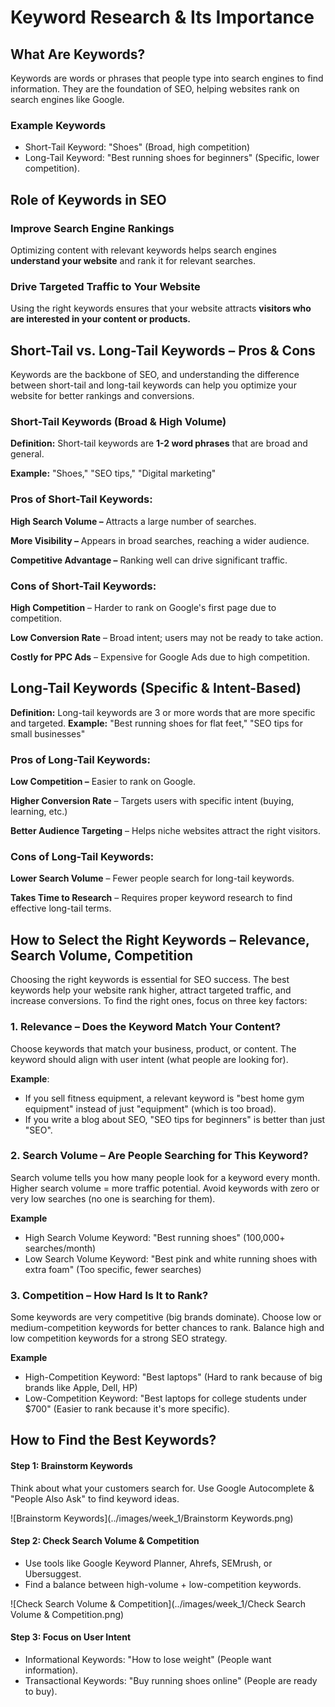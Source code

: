 # Keyword Research & Its Importance

## **What Are Keywords?**
Keywords are words or phrases that people type into search engines to find information. They are the foundation of SEO, helping websites rank on search engines like Google.

### **Example Keywords**
- Short-Tail Keyword: "Shoes" (Broad, high competition)
- Long-Tail Keyword: "Best running shoes for beginners" (Specific, lower competition).

## **Role of Keywords in SEO**

### **Improve Search Engine Rankings**
Optimizing content with relevant keywords helps search engines **understand your website** and rank it for relevant searches.

### **Drive Targeted Traffic to Your Website**
Using the right keywords ensures that your website attracts **visitors who are  interested in your content or products.**


## **Short-Tail vs. Long-Tail Keywords – Pros & Cons**
Keywords are the backbone of SEO, and understanding the difference between short-tail and long-tail keywords can help you optimize your website for better rankings and conversions.

### **Short-Tail Keywords (Broad & High Volume)**

**Definition:** Short-tail keywords are **1-2 word phrases** that are broad and general.

**Example:** "Shoes," "SEO tips," "Digital marketing"

### **Pros of Short-Tail Keywords:**
**High Search Volume –** Attracts a large number of searches.

**More Visibility –** Appears in broad searches, reaching a wider audience.

**Competitive Advantage –** Ranking well can drive significant traffic.
### **Cons of Short-Tail Keywords:**

 **High Competition** – Harder to rank on Google's first page due to competition.

 **Low Conversion Rate** – Broad intent; users may not be ready to take action.

 **Costly for PPC Ads** – Expensive for Google Ads due to high competition.


## **Long-Tail Keywords (Specific & Intent-Based)**
**Definition:** Long-tail keywords are 3 or more words that are more specific and targeted.
**Example:** "Best running shoes for flat feet," "SEO tips for small businesses"

### **Pros of Long-Tail Keywords:**

 **Low Competition –** Easier to rank on Google.

 **Higher Conversion Rate** – Targets users with specific intent (buying, learning, etc.)

 **Better Audience Targeting** – Helps niche websites attract the right visitors.

### **Cons of Long-Tail Keywords:**

**Lower Search Volume** – Fewer people search for long-tail keywords.

**Takes Time to Research** – Requires proper keyword research to find effective long-tail terms.
 

## **How to Select the Right Keywords – Relevance, Search Volume, Competition**

Choosing the right keywords is essential for SEO success. The best keywords help your website rank higher, attract targeted traffic, and increase conversions. To find the right ones, focus on three key factors:

### **1. Relevance – Does the Keyword Match Your Content?**
Choose keywords that match your business, product, or content.
The keyword should align with user intent (what people are looking for).

**Example**:

- If you sell fitness equipment, a relevant keyword is "best home gym equipment" instead of just "equipment" (which is too broad).
- If you write a blog about SEO, "SEO tips for beginners" is better than just "SEO".

### **2. Search Volume – Are People Searching for This Keyword?**
Search volume tells you how many people look for a keyword every month.
Higher search volume = more traffic potential.
Avoid keywords with zero or very low searches (no one is searching for them).

 **Example**

- High Search Volume Keyword: "Best running shoes" (100,000+ searches/month)
- Low Search Volume Keyword: "Best pink and white running shoes with extra foam" (Too specific, fewer searches)

### **3. Competition – How Hard Is It to Rank?**
Some keywords are very competitive (big brands dominate).
Choose low or medium-competition keywords for better chances to rank.
Balance high and low competition keywords for a strong SEO strategy.

 **Example**

- High-Competition Keyword: "Best laptops" (Hard to rank because of big brands like Apple, Dell, HP)
- Low-Competition Keyword: "Best laptops for college students under $700" (Easier to rank because it's more specific).

## **How to Find the Best Keywords?**	

#### **Step 1: Brainstorm Keywords**
Think about what your customers search for.
Use Google Autocomplete & "People Also Ask" to find keyword ideas.

![Brainstorm Keywords](../images/week_1/Brainstorm Keywords.png)


#### **Step 2: Check Search Volume & Competition**
- Use tools like Google Keyword Planner, Ahrefs, SEMrush, or Ubersuggest.
- Find a balance between high-volume + low-competition keywords.

![Check Search Volume & Competition](../images/week_1/Check Search Volume & Competition.png)


#### **Step 3: Focus on User Intent**
- Informational Keywords: "How to lose weight" (People want information).
- Transactional Keywords: "Buy running shoes online" (People are ready to buy).







